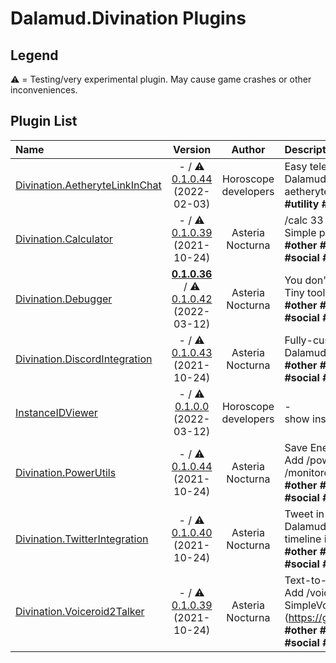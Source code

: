 # Dalamud.Divination Plugins

## Legend

⚠️ = Testing/very experimental plugin. May cause game crashes or other inconveniences.

## Plugin List

| Name | Version | Author | Description | Downloads |
|:-----|:-------:|:------:|:------------|----------:|
| [Divination.AetheryteLinkInChat](https://github.com/horoscope-dev/Dalamud.Divination.AetheryteLinkInChat) | - / ⚠️ [0.1.0.44](https://dl.horoscope.dev/testing/Divination.AetheryteLinkInChat) (2022-02-03) | Horoscope developers | Easy teleport for Mob Hunting<br>Dalamud Plugin to add a link to teleport to the nearest aetheryte. Teleporter plugin required!<br>**\#utility** **\#teleporter** | 382 |
| [Divination.Calculator](https://github.com/horoscope-dev/Dalamud.Divination.Calculator) | - / ⚠️ [0.1.0.39](https://dl.horoscope.dev/testing/Divination.Calculator) (2021-10-24) | Asteria Nocturna | /calc 33 - 4<br>Simple plugin to just add /calc command.<br>**\#other** **\#jobs** **\#ui** **\#minigames** **\#inventory** **\#sound** **\#social** **\#utility** **\#utility** | 3 |
| [Divination.Debugger](https://github.com/horoscope-dev/Dalamud.Divination.Debugger) | **[0.1.0.36](https://dl.horoscope.dev/stable/Divination.Debugger)** / ⚠️ [0.1.0.42](https://dl.horoscope.dev/testing/Divination.Debugger) (2022-03-12) | Asteria Nocturna | You don't need this unless you are developer.<br>Tiny tool to inspect game...<br>**\#other** **\#jobs** **\#ui** **\#minigames** **\#inventory** **\#sound** **\#social** **\#utility** **\#Development** **\#Debug** | 21 |
| [Divination.DiscordIntegration](https://github.com/horoscope-dev/Dalamud.Divination.DiscordIntegration) | - / ⚠️ [0.1.0.43](https://dl.horoscope.dev/testing/Divination.DiscordIntegration) (2021-10-24) | Asteria Nocturna | Fully-customizable Rich Presence Plugin<br>Dalamud Plugin to support Rich Presence for FFXIV.<br>**\#other** **\#jobs** **\#ui** **\#minigames** **\#inventory** **\#sound** **\#social** **\#utility** **\#Discord** | 9 |
| [InstanceIDViewer](https://github.com/horoscope-dev/Dalamud.Divination.InstanceIDViewer) | - / ⚠️ [0.1.0.0](https://dl.horoscope.dev/testing/Divination.InstanceIDViewer) (2022-03-12) | Horoscope developers | -<br>show instance id in chat when instance changed<br> | 99 |
| [Divination.PowerUtils](https://github.com/horoscope-dev/Dalamud.Divination.PowerUtils) | - / ⚠️ [0.1.0.44](https://dl.horoscope.dev/testing/Divination.PowerUtils) (2021-10-24) | Asteria Nocturna | Save Energy!<br>Add /power save, /power balance, /power perf, /monitoroff commands for power management<br>**\#other** **\#jobs** **\#ui** **\#minigames** **\#inventory** **\#sound** **\#social** **\#utility** **\#Command** | 8 |
| [Divination.TwitterIntegration](https://github.com/horoscope-dev/Dalamud.Divination.TwitterIntegration) | - / ⚠️ [0.1.0.40](https://dl.horoscope.dev/testing/Divination.TwitterIntegration) (2021-10-24) | Asteria Nocturna | Tweet in FFXIV chat.<br>Dalamud Plugin to add tweet function and Twitter timeline in FFXIV chat<br>**\#other** **\#jobs** **\#ui** **\#minigames** **\#inventory** **\#sound** **\#social** **\#utility** **\#Twitter** | 9 |
| [Divination.Voiceroid2Talker](https://github.com/horoscope-dev/Dalamud.Divination.Voiceroid2Talker) | - / ⚠️ [0.1.0.39](https://dl.horoscope.dev/testing/Divination.Voiceroid2Talker) (2021-10-24) | Asteria Nocturna | Text-to-Speech for Voiceroid2<br>Add /voiceroid2 command into FFXIV. Require SimpleVoiceroid2Proxy (https://github.com/SlashNephy/SimpleVoiceroid2Proxy).<br>**\#other** **\#jobs** **\#ui** **\#minigames** **\#inventory** **\#sound** **\#social** **\#utility** **\#Text-to-speech** **\#Voiceroid** | 5 |